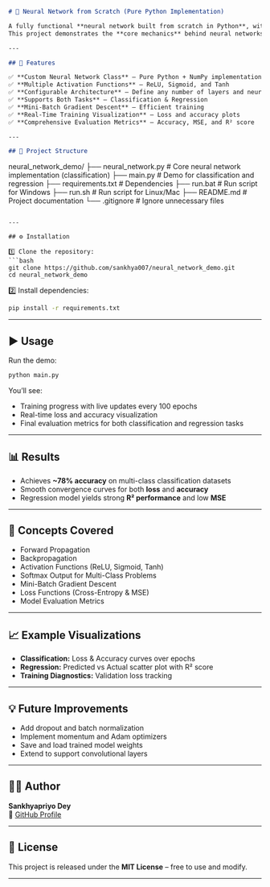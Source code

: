 ```markdown
# 🧠 Neural Network from Scratch (Pure Python Implementation)

A fully functional **neural network built from scratch in Python**, without relying on deep learning frameworks like TensorFlow or PyTorch.  
This project demonstrates the **core mechanics** behind neural networks — from forward propagation to backpropagation and gradient descent — with clean, modular, and well-documented code.

---

## 🚀 Features

✅ **Custom Neural Network Class** – Pure Python + NumPy implementation  
✅ **Multiple Activation Functions** – ReLU, Sigmoid, and Tanh  
✅ **Configurable Architecture** – Define any number of layers and neurons  
✅ **Supports Both Tasks** – Classification & Regression  
✅ **Mini-Batch Gradient Descent** – Efficient training  
✅ **Real-Time Training Visualization** – Loss and accuracy plots  
✅ **Comprehensive Evaluation Metrics** – Accuracy, MSE, and R² score  

---

## 🧩 Project Structure

```
neural_network_demo/
├── neural_network.py      # Core neural network implementation (classification)
├── main.py                # Demo for classification and regression
├── requirements.txt       # Dependencies
├── run.bat                # Run script for Windows
├── run.sh                 # Run script for Linux/Mac
├── README.md              # Project documentation
└── .gitignore             # Ignore unnecessary files
```

---

## ⚙️ Installation

1️⃣ Clone the repository:
```bash
git clone https://github.com/sankhya007/neural_network_demo.git
cd neural_network_demo
```

2️⃣ Install dependencies:
```bash
pip install -r requirements.txt
```

---

## ▶️ Usage

Run the demo:
```bash
python main.py
```

You’ll see:
- Training progress with live updates every 100 epochs  
- Real-time loss and accuracy visualization  
- Final evaluation metrics for both classification and regression tasks  

---

## 📊 Results

- Achieves **~78% accuracy** on multi-class classification datasets  
- Smooth convergence curves for both **loss** and **accuracy**
- Regression model yields strong **R² performance** and low **MSE**  

---

## 🧠 Concepts Covered

- Forward Propagation  
- Backpropagation  
- Activation Functions (ReLU, Sigmoid, Tanh)  
- Softmax Output for Multi-Class Problems  
- Mini-Batch Gradient Descent  
- Loss Functions (Cross-Entropy & MSE)  
- Model Evaluation Metrics  

---

## 📈 Example Visualizations

- **Classification:** Loss & Accuracy curves over epochs  
- **Regression:** Predicted vs Actual scatter plot with R² score  
- **Training Diagnostics:** Validation loss tracking

---

## 💡 Future Improvements

- Add dropout and batch normalization  
- Implement momentum and Adam optimizers  
- Save and load trained model weights  
- Extend to support convolutional layers

---

## 🧑‍💻 Author

**Sankhyapriyo Dey**  
📧 [GitHub Profile](https://github.com/sankhya007)  

---

## 🪪 License

This project is released under the **MIT License** – free to use and modify.

---
```
